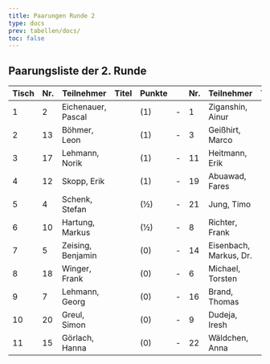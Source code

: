 ```yaml
---
title: Paarungen Runde 2
type: docs
prev: tabellen/docs/
toc: false
---
```


## Paarungsliste der 2. Runde

| Tisch | Nr. | Teilnehmer         | Titel | Punkte |     | Nr. | Teilnehmer             | Titel | Punkte | Ergebnis |
| ----- | --- | ------------------ | ----- | ------ | --- | --- | ---------------------- | ----- | ------ | -------- |
| 1     | 2   | Eichenauer, Pascal |       | (1)    | -   | 1   | Ziganshin, Ainur       |       | (1)    | ½ - ½    |
| 2     | 13  | Böhmer, Leon       |       | (1)    | -   | 3   | Geißhirt, Marco        |       | (1)    | 0 - 1    |
| 3     | 17  | Lehmann, Norik     |       | (1)    | -   | 11  | Heitmann, Erik         |       | (1)    | 0 - 1    |
| 4     | 12  | Skopp, Erik        |       | (1)    | -   | 19  | Abuawad, Fares         |       | (1)    | 1 - 0    |
| 5     | 4   | Schenk, Stefan     |       | (½)    | -   | 21  | Jung, Timo             |       | (1)    | 1 - 0    |
| 6     | 10  | Hartung, Markus    |       | (½)    | -   | 8   | Richter, Frank         |       | (½)    | 1 - 0    |
| 7     | 5   | Zeising, Benjamin  |       | (0)    | -   | 14  | Eisenbach, Markus, Dr. |       | (½)    | 1 - 0    |
| 8     | 18  | Winger, Frank      |       | (0)    | -   | 6   | Michael, Torsten       |       | (0)    | 0 - 1    |
| 9     | 7   | Lehmann, Georg     |       | (0)    | -   | 16  | Brand, Thomas          |       | (0)    | 1 - 0    |
| 10    | 20  | Greul, Simon       |       | (0)    | -   | 9   | Dudeja, Iresh          |       | (0)    | 0 - 1    |
| 11    | 15  | Görlach, Hanna     |       | (0)    | -   | 22  | Wäldchen, Anna         |       | (0)    | 1 - 0    |
